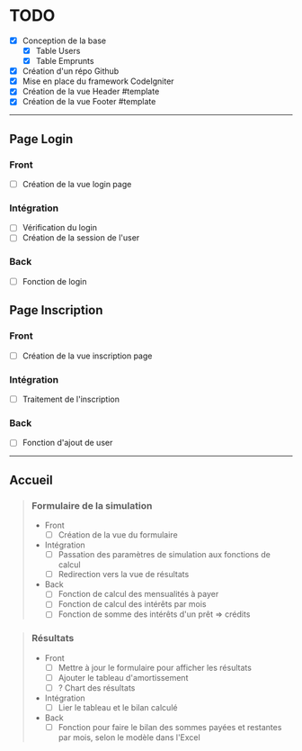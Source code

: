 # TODO

- [x] Conception de la base
	- [x] Table Users
	- [x] Table Emprunts
- [x] Création d'un répo Github
- [x] Mise en place du framework CodeIgniter
- [x] Création de la vue Header #template
- [x] Création de la vue Footer #template 

---

## Page Login

### Front
- [ ] Création de la vue login page
### Intégration
- [ ] Vérification du login
- [ ] Création de la session de l'user
### Back
- [ ] Fonction de login

## Page Inscription

### Front
- [ ] Création de la vue inscription page
### Intégration
- [ ] Traitement de l'inscription
### Back
- [ ] Fonction d'ajout de user

---

## Accueil

> ### Formulaire de la simulation
> - Front
> 	- [ ] Création de la vue du formulaire
> - Intégration
> 	- [ ] Passation des paramètres de simulation aux fonctions de calcul
> 	- [ ] Redirection vers la vue de résultats
> - Back
> 	- [ ] Fonction de calcul des mensualités à payer
> 	- [ ] Fonction de calcul des intérêts par mois
> 	- [ ] Fonction de somme des intérêts d'un prêt => crédits


> ### Résultats
> - Front
> 	- [ ] Mettre à jour le formulaire pour afficher les résultats
> 	- [ ] Ajouter le tableau d'amortissement
> 	- [ ] ? Chart des résultats
> - Intégration
> 	- [ ] Lier le tableau et le bilan calculé
> - Back
> 	- [ ] Fonction pour faire le bilan des sommes payées et restantes par mois, selon le modèle dans l'Excel